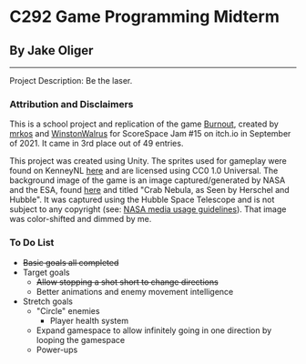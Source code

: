 # C292 Game Programming Midterm
## By Jake Oliger

---

Project Description: Be the laser.

### Attribution and Disclaimers

This is a school project and replication of the game [Burnout](https://mrkos.itch.io/burnout), created by [mrkos](https://itch.io/profile/mrkos) and [WinstonWalrus](https://winstonwalrus.itch.io/) for ScoreSpace Jam #15 on itch.io in September of 2021. It came in 3rd place out of 49 entries.

This project was created using Unity. The sprites used for gameplay were found on KenneyNL [here](https://kenney.nl/assets/space-shooter-redux) and are licensed using CC0 1.0 Universal. The background image of the game is an image captured/generated by NASA and the ESA, found [here](https://images.nasa.gov/details-PIA17563) and titled "Crab Nebula, as Seen by Herschel and Hubble". It was captured using the Hubble Space Telescope and is not subject to any copyright (see: [NASA media usage guidelines](https://www.nasa.gov/multimedia/guidelines/index.html)). That image was color-shifted and dimmed by me.

### To Do List

- ~~Basic goals all completed~~
- Target goals
  - ~~Allow stopping a shot short to change directions~~
  - Better animations and enemy movement intelligence
- Stretch goals
  - "Circle" enemies
    - Player health system
  - Expand gamespace to allow infinitely going in one direction by looping the gamespace
  - Power-ups